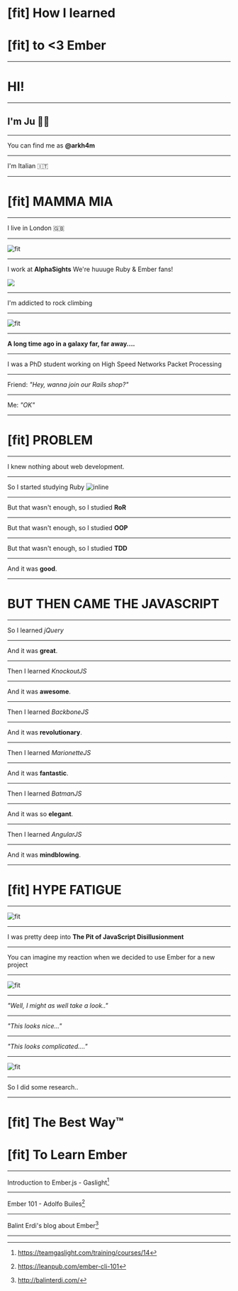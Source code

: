 # [fit] How I learned
# [fit] to **<3** Ember

---

# HI!

---

## I'm Ju 🙇🏻

---

You can find me as **@arkh4m**

---

I'm Italian 🇮🇹

---

# [fit] MAMMA MIA

---

I live in London 🇬🇧

---

![fit](images/queen_elizabeth.jpg)

---

I work at **AlphaSights**
We're huuuge Ruby & Ember fans!

![](images/as-fun.jpg)

---

I'm addicted to rock climbing

---

![fit](images/climbing.png)

---

**A long time ago in a galaxy far,
far away....**

---

I was a PhD student working on
High Speed Networks Packet Processing

---

Friend: *"Hey, wanna join our Rails shop?"*

---

Me: *"OK"*

---

# [fit] PROBLEM

---

I knew nothing about web development.

---

So I started studying Ruby ![inline](images/ruby-logo.png)

---

But that wasn't enough, so I studied **RoR**

---

But that wasn't enough, so I studied **OOP**

---

But that wasn't enough, so I studied **TDD**

---

And it was **good**.

---

# BUT THEN CAME THE JAVASCRIPT

---

So I learned *jQuery*

---

And it was **great**.

---

Then I learned *KnockoutJS*

---

And it was **awesome**.

---

Then I learned *BackboneJS*

---

And it was **revolutionary**.

---

Then I learned *MarionetteJS*

---

And it was **fantastic**.

---

Then I learned *BatmanJS*

---

And it was so **elegant**.

---

Then I learned *AngularJS*

---

And it was **mindblowing**.

---

# [fit] HYPE FATIGUE

---

![fit](images/hype-cycle.png)

---

I was pretty deep into **The Pit
of JavaScript Disillusionment**

---

You can imagine my reaction when
we decided to use Ember for a new project

---

![fit](images/trump-sad-face.jpg)

---

*"Well, I might as well take a look.."*

---

*"This looks nice..."*

---

*"This looks complicated...."*

---

![fit](images/no-idea.jpg)

---

So I did some research..

---

# [fit] The Best Way™
# [fit] To Learn **Ember**

---

Introduction to Ember.js - Gaslight[^1]

[^1]: https://teamgaslight.com/training/courses/14

---

Ember 101 - Adolfo Builes[^2]

[^2]: https://leanpub.com/ember-cli-101

---

Balint Erdi's blog about Ember[^3]

[^3]: http://balinterdi.com/

---

